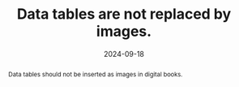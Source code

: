 ---
N: '239'
Rubrique: Structure et code
title: Data tables are not replaced by images. 
abstract: Data tables should not be inserted as images in digital books.
categories: ["Code and structure"]
agrege: O4239-E078
opquast: '4 239'
indiceebook: '78'
description: "Rule n° 078"
before: "077"
weight: "078"
after: "079"
actif: '1'
layout: rules
date: 2024-09-18
tags: ["display", "Accessibilité"]
objectif: ["Allow users to access tables that can be used by technical aids.", "
Improve the accessibility of content to people with disabilities.", "Improve the consideration of content by search engines and indexing tools"]
Meo: ["Systematically use the table element and associated elements (tr, td, th, caption... depending on the nature of the table) to mark up data tables."]
Controle: ["Check the source code of the epub HTML page"]
Source: ["Opquast"]
Referentiel: [""]
Steps: ["Conception", "Production"]
---